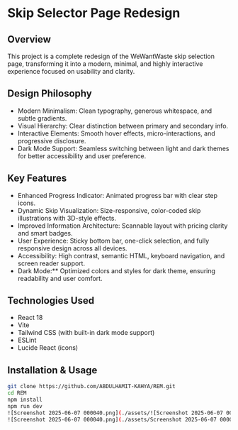 # Skip Selector Page Redesign

## Overview
This project is a complete redesign of the WeWantWaste skip selection page, transforming it into a modern, minimal, and highly interactive experience focused on usability and clarity.

## Design Philosophy
- Modern Minimalism: Clean typography, generous whitespace, and subtle gradients.
- Visual Hierarchy: Clear distinction between primary and secondary info.
- Interactive Elements: Smooth hover effects, micro-interactions, and progressive disclosure.
- Dark Mode Support: Seamless switching between light and dark themes for better accessibility and user preference.

## Key Features
- Enhanced Progress Indicator: Animated progress bar with clear step icons.
- Dynamic Skip Visualization: Size-responsive, color-coded skip illustrations with 3D-style effects.
- Improved Information Architecture: Scannable layout with pricing clarity and smart badges.
- User Experience: Sticky bottom bar, one-click selection, and fully responsive design across all devices.
- Accessibility: High contrast, semantic HTML, keyboard navigation, and screen reader support.
- Dark Mode:** Optimized colors and styles for dark theme, ensuring readability and user comfort.

## Technologies Used
- React 18
- Vite
- Tailwind CSS (with built-in dark mode support)
- ESLint
- Lucide React (icons)

## Installation & Usage
```bash
git clone https://github.com/ABDULHAMIT-KAHYA/REM.git
cd REM
npm install
npm run dev
![Screenshot 2025-06-07 000040.png](./assets/![Screenshot 2025-06-07 000040.png](./assets/skip-image.png))
![Screenshot 2025-06-07 000040.png](./assets/Screenshot 2025-06-07 000040.png)
